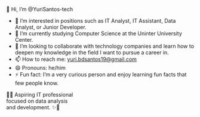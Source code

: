👋 Hi, I’m @YuriSantos-tech

- 👀 I’m interested in positions such as IT Analyst, IT Assistant, Data Analyst, or Junior Developer.  
- 🌱 I’m currently studying Computer Science at the Uninter University Center.  
- 💞️ I’m looking to collaborate with technology companies and learn how to deepen my knowledge in the field I want to pursue a career in.  
- 📫 How to reach me: yuri.bdsantos19@gmail.com
- 😄 Pronouns: he/him  
- ⚡ Fun fact: I’m a very curious person and enjoy learning fun facts that few people know.
  
🚀✨ Aspiring IT professional  
    focused on data analysis  
       and development. ✨🚀
